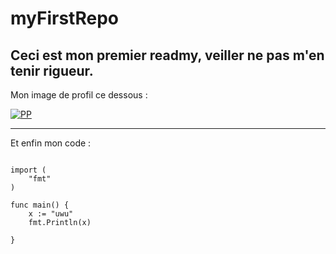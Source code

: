 # myFirstRepo

**Ceci est mon premier readmy, veiller ne pas m'en tenir rigueur.**
---
Mon image de profil ce dessous :


[![PP](https://user-images.githubusercontent.com/93199510/188627902-3c4263af-fa14-44a2-a337-a29638b6cd14.png)](https://www.youtube.com/watch?v=dQw4w9WgXcQ)

---
 Et enfin mon code : 
 
```package main

import (
	"fmt"
)

func main() {
	x := "uwu"
	fmt.Println(x)	
	
}
